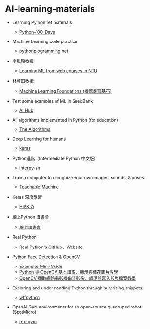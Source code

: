 # AI-learning-materials

* Learning Python ref materials
    * [Python-100-Days](https://github.com/jackfrued/Python-100-Days)    
 
* Machine Learning code practice
    * [pythonprogramming.net](https://pythonprogramming.net/)

* 李弘毅教授
    * [Learning ML  from web courses in NTU](https://www.youtube.com/watch?v=CXgbekl66jc&list=PLJV_el3uVTsPy9oCRY30oBPNLCo89yu49)

* 林軒田教授
    * [Machine Learning Foundations (機器學習基石)](https://www.youtube.com/playlist?list=PLXVfgk9fNX2I7tB6oIINGBmW50rrmFTqf)
    
* Test some examples of ML in SeedBank
    * [AI Hub](https://research.google.com/seedbank/)

* All algorithms implemented in Python (for education)
    * [The Algorithms](https://github.com/TheAlgorithms/Python#all-algorithms-implemented-in-python-for-education)

* Deep Learning for humans
   * [keras](https://github.com/keras-team/keras)

* Python進階（Intermediate Python 中文版）
   * [interpy-zh](https://github.com/eastlakeside/interpy-zh)

* Train a computer to recognize your own images, sounds, & poses.
   * [Teachable Machine](https://teachablemachine.withgoogle.com/)

* Keras 深度學習
   * [HiSKIO](https://www.youtube.com/playlist?list=PLzH33jxgvsncIhNqH2vRMiSJVv_ir5dsH)

* 線上Python 讀書會
   * [線上讀書會](https://www.youtube.com/playlist?list=PLSebY0Ugo-zeDdkBnS4WcbHLJaVPqsdtr)

* Real Python
   * Real Python's [GitHub](https://github.com/realpython)、[Website](https://realpython.com/)

* Python Face Detection & OpenCV
   * [Examples Mini-Guide](https://static.realpython.com/guides/python-opencv-examples.pdf?__s=2wp8uxebb82vlz43szqd)
   * [Python 與 OpenCV 基本讀取、顯示與儲存圖片教學](https://blog.gtwang.org/programming/opencv-basic-image-read-and-write-tutorial/)
   * [OpenCV 擷取網路攝影機串流影像，處理並寫入影片檔案教學](https://blog.gtwang.org/programming/opencv-webcam-video-capture-and-file-write-tutorial/)

* Exploring and understanding Python through surprising snippets.
   * [wtfpython](https://github.com/satwikkansal/wtfpython)
   
* OpenAI Gym environments for an open-source quadruped robot (SpotMicro)
   * [rex-gym](https://github.com/nicrusso7/rex-gym)
